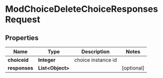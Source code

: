 

# ModChoiceDeleteChoiceResponsesRequest


## Properties

| Name | Type | Description | Notes |
|------------ | ------------- | ------------- | -------------|
|**choiceid** | **Integer** | choice instance id |  |
|**responses** | **List&lt;Object&gt;** |  |  [optional] |



